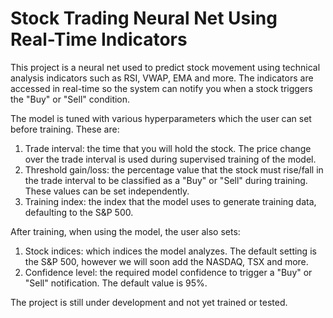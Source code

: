 # Stock Trading Neural Net Using Real-Time Indicators

This project is a neural net used to predict stock movement using technical analysis indicators such as RSI, VWAP, EMA and more. The indicators are accessed in real-time so the system can notify you when a stock triggers the "Buy" or "Sell" condition.

The model is tuned with various hyperparameters which the user can set before training. These are:
1. Trade interval: the time that you will hold the stock. The price change over the trade interval is used during supervised training of the model.
2. Threshold gain/loss: the percentage value that the stock must rise/fall in the trade interval to be classified as a "Buy" or "Sell" during training. These values can be set independently.
3. Training index: the index that the model uses to generate training data, defaulting to the S&P 500. 

After training, when using the model, the user also sets:
1. Stock indices: which indices the model analyzes. The default setting is the S&P 500, however we will soon add the NASDAQ, TSX and more.
2. Confidence level: the required model confidence to trigger a "Buy" or "Sell" notification. The default value is 95%.

The project is still under development and not yet trained or tested.




